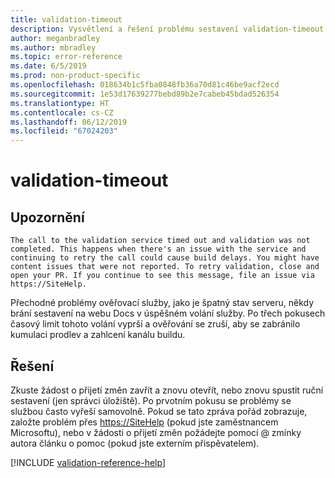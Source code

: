 ```yaml
---
title: validation-timeout
description: Vysvětlení a řešení problému sestavení validation-timeout na webu Docs
author: meganbradley
ms.author: mbradley
ms.topic: error-reference
ms.date: 6/5/2019
ms.prod: non-product-specific
ms.openlocfilehash: 018634b1c5fba0848fb36a70d81c46be9acf2ecd
ms.sourcegitcommit: 1e53d17639277bebd89b2e7cabeb45bdad526354
ms.translationtype: HT
ms.contentlocale: cs-CZ
ms.lasthandoff: 06/12/2019
ms.locfileid: "67024203"
---
```

# <a name="validation-timeout"></a>validation-timeout

## <a name="warning"></a>Upozornění

`The call to the validation service timed out and validation was not completed. This happens when there's an issue with the service and continuing to retry the call could cause build delays. You might have content issues that were not reported. To retry validation, close and open your PR. If you continue to see this message, file an issue via https://SiteHelp.`

Přechodné problémy ověřovací služby, jako je špatný stav serveru, někdy brání sestavení na webu Docs v úspěšném volání služby. Po třech pokusech časový limit tohoto volání vyprší a ověřování se zruší, aby se zabránilo kumulaci prodlev a zahlcení kanálu buildu.

## <a name="resolution"></a>Řešení

Zkuste žádost o přijetí změn zavřít a znovu otevřít, nebo znovu spustit ruční sestavení (jen správci úložiště). Po prvotním pokusu se problémy se službou často vyřeší samovolně. Pokud se tato zpráva pořád zobrazuje, založte problém přes [https://SiteHelp](https://SiteHelp) (pokud jste zaměstnancem Microsoftu), nebo v žádosti o přijetí změn požádejte pomocí @ zmínky autora článku o pomoc (pokud jste externím přispěvatelem).

<!--make sure to add this file to your includes folder and verify the path-->
[!INCLUDE [validation-reference-help](includes/validation-reference-help.md)]
